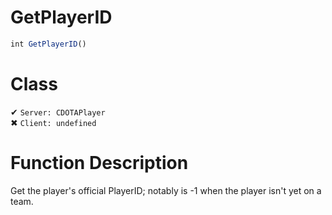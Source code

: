 # GetPlayerID
```js
int GetPlayerID()
```
# Class
✔ `Server: CDOTAPlayer`  
✖ `Client: undefined`  

# Function Description
Get the player's official PlayerID; notably is -1 when the player isn't yet on a team.
